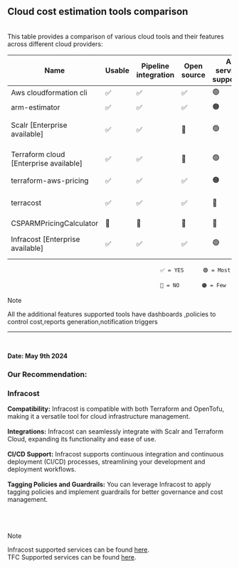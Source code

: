 ## Cloud cost estimation tools comparison

<br>
This table provides a comparison of various cloud tools and their features across different cloud providers:
</br>

| Name                                   | Usable | Pipeline integration | Open source | All services supported | Multi cloud | Cloud native solution | Additional features | Cloud             |
| -------------------------------------- | ------ | -------------------- | ----------- | ---------------------- | ----------- | --------------------- | ------------------- | ----------------- |
| Aws cloudformation cli                 | ✅     | ✅                   | ✅          | 🟢                     | 🔴          | ✅                    | 🔴                  | AWS               |
| arm-estimator                          | ✅     | ✅                   | ✅          | 🟠                     | 🔴          | 🔴                    | 🔴                  | Azure             |
| Scalr [Enterprise available]           | ✅     | ✅                   | 🔴          | 🟢                     | ✅          | 🔴                    | ✅                  | GCP , AWS , Azure |
| Terraform cloud [Enterprise available] | ✅     | ✅                   | 🔴          | 🟢                     | ✅          | 🔴                    | ✅                  | GCP , AWS , Azure |
| terraform-aws-pricing                  | ✅     | ✅                   | ✅          | 🟠                     | 🔴          | 🔴                    | 🔴                  | AWS               |
| terracost                              | ✅     | ✅                   | ✅          | 🔴                     | 🟠          | 🔴                    | 🔴                  | GCP , AWS , Azure |
| CSPARMPricingCalculator                | 🔴     | 🔴                   | 🔴          | 🔴                     | 🔴          | 🔴                    | 🔴                  | Azure             |
| Infracost [Enterprise available]       | ✅     | ✅                   | ✅          | 🟢                     | ✅          | 🔴                    | ✅                  | GCP , AWS , Azure |

                                                    ✅ = YES      🟢 = Most

                                                    🔴 = NO       🟠 = Few

> [!NOTE]
> All the additional features supported tools have dashboards ,policies to control cost,reports generation,notification triggers

<hr>
<br>

<b>Date: May 9th 2024</b>

### Our Recommendation:

### Infracost

<b>Compatibility:</b> Infracost is compatible with both Terraform and OpenTofu, making it a versatile tool for cloud infrastructure management.<br><br>
<b>Integrations:</b> Infracost can seamlessly integrate with Scalr and Terraform Cloud, expanding its functionality and ease of use.<br><br>
<b>CI/CD Support:</b> Infracost supports continuous integration and continuous deployment (CI/CD) processes, streamlining your development and deployment workflows.<br><br>
<b>Tagging Policies and Guardrails:</b> You can leverage Infracost to apply tagging policies and implement guardrails for better governance and cost management.<br><br>
<br><br>

> [!NOTE]
> Infracost supported services can be found [here](https://www.infracost.io/docs/supported_resources/overview/).<br>
> TFC Supported services can be found [here](https://developer.hashicorp.com/terraform/cloud-docs/cost-estimation).
